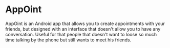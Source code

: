 # AppOint
AppOint is an Android app that allows you to create appointments with your friends, but designed with an interface that doesn't allow you to have any conversation. Useful for that people that doesn't want to loose so much time talking by the phone but still wants to meet his friends.

